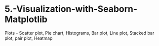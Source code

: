 # 5.-Visualization-with-Seaborn-Matplotlib
Plots - Scatter plot, Pie chart, Histograms, Bar plot, Line plot, Stacked bar plot, pair plot, Heatmap
